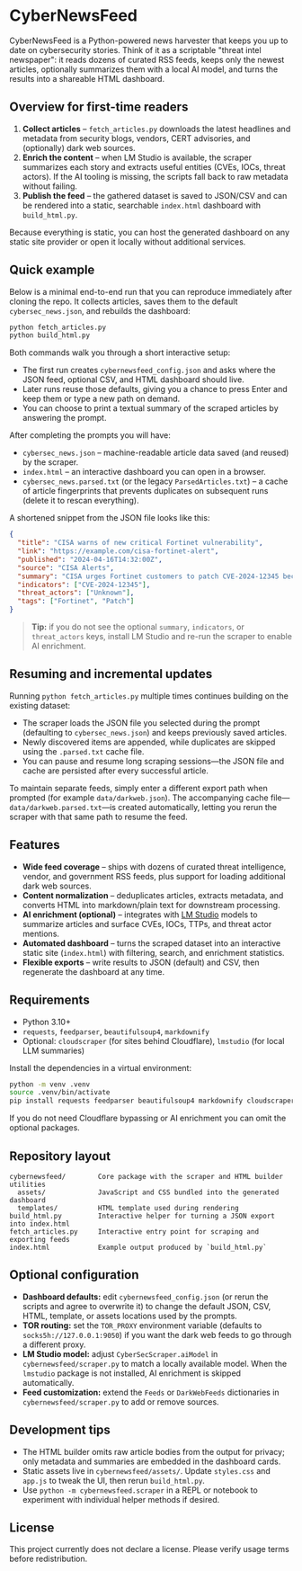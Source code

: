 # CyberNewsFeed

CyberNewsFeed is a Python-powered news harvester that keeps you up to date on cybersecurity stories. Think of it as a scriptable "threat intel newspaper": it reads dozens of curated RSS feeds, keeps only the newest articles, optionally summarizes them with a local AI model, and turns the results into a shareable HTML dashboard.

## Overview for first-time readers

1. **Collect articles** – `fetch_articles.py` downloads the latest headlines and metadata from security blogs, vendors, CERT advisories, and (optionally) dark web sources.
2. **Enrich the content** – when LM Studio is available, the scraper summarizes each story and extracts useful entities (CVEs, IOCs, threat actors). If the AI tooling is missing, the scripts fall back to raw metadata without failing.
3. **Publish the feed** – the gathered dataset is saved to JSON/CSV and can be rendered into a static, searchable `index.html` dashboard with `build_html.py`.

Because everything is static, you can host the generated dashboard on any static site provider or open it locally without additional services.

## Quick example

Below is a minimal end-to-end run that you can reproduce immediately after cloning the repo. It collects articles, saves them to the default `cybersec_news.json`, and rebuilds the dashboard:

```bash
python fetch_articles.py
python build_html.py
```

Both commands walk you through a short interactive setup:

- The first run creates `cybernewsfeed_config.json` and asks where the JSON feed, optional CSV, and HTML dashboard should live.
- Later runs reuse those defaults, giving you a chance to press Enter and keep them or type a new path on demand.
- You can choose to print a textual summary of the scraped articles by answering the prompt.

After completing the prompts you will have:

- `cybersec_news.json` – machine-readable article data saved (and reused) by the scraper.
- `index.html` – an interactive dashboard you can open in a browser.
- `cybersec_news.parsed.txt` (or the legacy `ParsedArticles.txt`) – a cache of article fingerprints that prevents duplicates on subsequent runs (delete it to rescan everything).

A shortened snippet from the JSON file looks like this:

```json
{
  "title": "CISA warns of new critical Fortinet vulnerability",
  "link": "https://example.com/cisa-fortinet-alert",
  "published": "2024-04-16T14:32:00Z",
  "source": "CISA Alerts",
  "summary": "CISA urges Fortinet customers to patch CVE-2024-12345 because ...",
  "indicators": ["CVE-2024-12345"],
  "threat_actors": ["Unknown"],
  "tags": ["Fortinet", "Patch"]
}
```

> **Tip:** if you do not see the optional `summary`, `indicators`, or `threat_actors` keys, install LM Studio and re-run the scraper to enable AI enrichment.

## Resuming and incremental updates

Running `python fetch_articles.py` multiple times continues building on the existing dataset:

- The scraper loads the JSON file you selected during the prompt (defaulting to `cybersec_news.json`) and keeps previously saved articles.
- Newly discovered items are appended, while duplicates are skipped using the `.parsed.txt` cache file.
- You can pause and resume long scraping sessions—the JSON file and cache are persisted after every successful article.

To maintain separate feeds, simply enter a different export path when prompted (for example `data/darkweb.json`). The accompanying cache file—`data/darkweb.parsed.txt`—is created automatically, letting you rerun the scraper with that same path to resume the feed.

## Features

- **Wide feed coverage** – ships with dozens of curated threat intelligence, vendor, and government RSS feeds, plus support for loading additional dark web sources.
- **Content normalization** – deduplicates articles, extracts metadata, and converts HTML into markdown/plain text for downstream processing.
- **AI enrichment (optional)** – integrates with [LM Studio](https://lmstudio.ai/) models to summarize articles and surface CVEs, IOCs, TTPs, and threat actor mentions.
- **Automated dashboard** – turns the scraped dataset into an interactive static site (`index.html`) with filtering, search, and enrichment statistics.
- **Flexible exports** – write results to JSON (default) and CSV, then regenerate the dashboard at any time.

## Requirements

- Python 3.10+
- `requests`, `feedparser`, `beautifulsoup4`, `markdownify`
- Optional: `cloudscraper` (for sites behind Cloudflare), `lmstudio` (for local LLM summaries)

Install the dependencies in a virtual environment:

```bash
python -m venv .venv
source .venv/bin/activate
pip install requests feedparser beautifulsoup4 markdownify cloudscraper lmstudio
```

If you do not need Cloudflare bypassing or AI enrichment you can omit the optional packages.

## Repository layout

```
cybernewsfeed/        Core package with the scraper and HTML builder utilities
  assets/             JavaScript and CSS bundled into the generated dashboard
  templates/          HTML template used during rendering
build_html.py         Interactive helper for turning a JSON export into index.html
fetch_articles.py     Interactive entry point for scraping and exporting feeds
index.html            Example output produced by `build_html.py`
```

## Optional configuration

- **Dashboard defaults:** edit `cybernewsfeed_config.json` (or rerun the scripts and agree to overwrite it) to change the default JSON, CSV, HTML, template, or assets locations used by the prompts.
- **TOR routing:** set the `TOR_PROXY` environment variable (defaults to `socks5h://127.0.0.1:9050`) if you want the dark web feeds to go through a different proxy.
- **LM Studio model:** adjust `CyberSecScraper.aiModel` in `cybernewsfeed/scraper.py` to match a locally available model. When the `lmstudio` package is not installed, AI enrichment is skipped automatically.
- **Feed customization:** extend the `Feeds` or `DarkWebFeeds` dictionaries in `cybernewsfeed/scraper.py` to add or remove sources.

## Development tips

- The HTML builder omits raw article bodies from the output for privacy; only metadata and summaries are embedded in the dashboard cards.
- Static assets live in `cybernewsfeed/assets/`. Update `styles.css` and `app.js` to tweak the UI, then rerun `build_html.py`.
- Use `python -m cybernewsfeed.scraper` in a REPL or notebook to experiment with individual helper methods if desired.

## License

This project currently does not declare a license. Please verify usage terms before redistribution.
